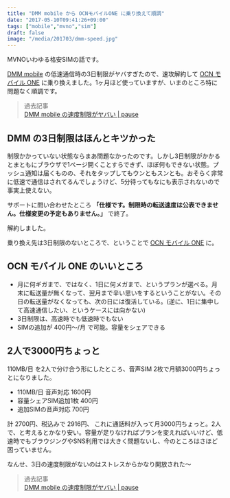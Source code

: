 ```yaml
---
title: "DMM mobile から OCNモバイルONE に乗り換えて順調"
date: "2017-05-10T09:41:26+09:00"
tags: ["mobile","mvno","sim"]
draft: false
image: "/media/201703/dmm-speed.jpg"
---
```


MVNOいわゆる格安SIMの話です。

[DMM mobile](http://mvno.dmm.com/) の低速通信時の3日制限がヤバすぎたので、速攻解約して [OCN モバイル ONE](http://www.ntt.com/personal/services/mobile/one.html) に乗り換えました。1ヶ月ほど使っていますが、いまのところ特に問題なく順調です。

> 過去記事  
> [DMM mobile の速度制限がヤバい | pause](/post/201703/dmm-mobile-speed/)

## DMM の3日制限はほんとキツかった

制限かかっていない状態ならまあ問題なかったのです。しかし3日制限がかかるとまともにブラウザで1ページ開くことすらできず、ほぼ何もできない状態。プッシュ通知は届くものの、それをタップしてもウンともスンとも。おそらく非常に低速で通信はされてるんでしょうけど、5分待ってもなにも表示されないので事実上使えない。

サポートに問い合わせたところ **「仕様です。制限時の転送速度は公表できません。仕様変更の予定もありません。」** で終了。

解約しました。

乗り換え先は3日制限のないところで、ということで [OCN モバイル ONE](http://www.ntt.com/personal/services/mobile/one.html) に。

## OCN モバイル ONE のいいところ

- 月に何ギガまで、ではなく、1日に何メガまで、というプランが選べる。月末に転送量が無くなって、翌月まで辛い思いをするということがない。その日の転送量がなくなっても、次の日には復活している。(逆に、1日に集中して高速通信したい、というケースには向かない)
- 3日制限は、高速時でも低速時でもない
- SIMの追加が 400円〜/月 で可能。容量をシェアできる

## 2人で3000円ちょっと

110MB/日 を2人で分け合う形にしたところ、音声SIM 2枚で月額3000円ちょっとになりました。

- 110MB/日 音声対応 1600円
- 容量シェアSIM追加1枚 400円
- 追加SIMの音声対応 700円

計 2700円、税込みで 2916円、
これに通話料が入って月3000円ちょっと。2人で、と考えるとかなり安い。容量が足りなければプランを変えればいいけど、低速時でもブラウジングやSNS利用では大きく問題ないし、今のところはさほど困っていません。

なんせ、3日の速度制限がないのはストレスからかなり開放された〜

> 過去記事  
> [DMM mobile の速度制限がヤバい | pause](/post/201703/dmm-mobile-speed/)
